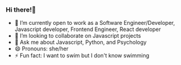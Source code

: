 ### Hi there!👋

- 🔭 I’m currently open to work as a Software Engineer/Developer, Javascript developer, Frontend Engineer, React developer 
- 👯 I’m looking to collaborate on Javascript projects
- 💬 Ask me about Javascript, Python, and Psychology
- 😄 Pronouns: she/her
- ⚡ Fun fact: I want to swim but I don't know swimming
